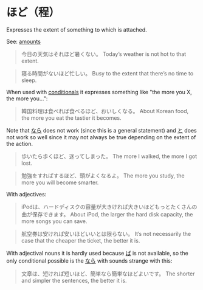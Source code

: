 # ほど（程）

Expresses the extent of something to which is attached.

See: [amounts](amounts)

> 今日の天気はそれほど暑くない。
> Today’s weather is not hot to that extent.

> 寝る時間がないほど忙しい。
> Busy to the extent that there’s no time to sleep.

When used with [conditionals](conditionals) it expresses something like "the more you X, the more you...":

> 韓国料理は食べれば食べるほど、おいしくなる。
> About Korean food, the more you eat the tastier it becomes.

Note that [なら](なら) does not work (since this is a general statement) and [と](と) does not work so well since it may not always be true depending on the extent of the action.

> 歩いたら歩くほど、迷ってしまった。
> The more I walked, the more I got lost.

> 勉強をすればするほど、頭がよくなるよ。
> The more you study, the more you will become smarter.

With adjectives:

> iPodは、ハードディスクの容量が大きければ大きいほどもっとたくさんの曲が保存できます。
> About iPod, the larger the hard disk capacity, the more songs you can save.

> 航空券は安ければ安いほどいいとは限らない。
> It’s not necessarily the case that the cheaper the ticket, the better it is.

With adjectival nouns it is hardly used because [ば](・ば) is not available, so the only conditional possible is the [なら](なら) with sounds strange with this:

> 文章は、短ければ短いほど、簡単なら簡単なほどよいです。
> The shorter and simpler the sentences, the better it is.
